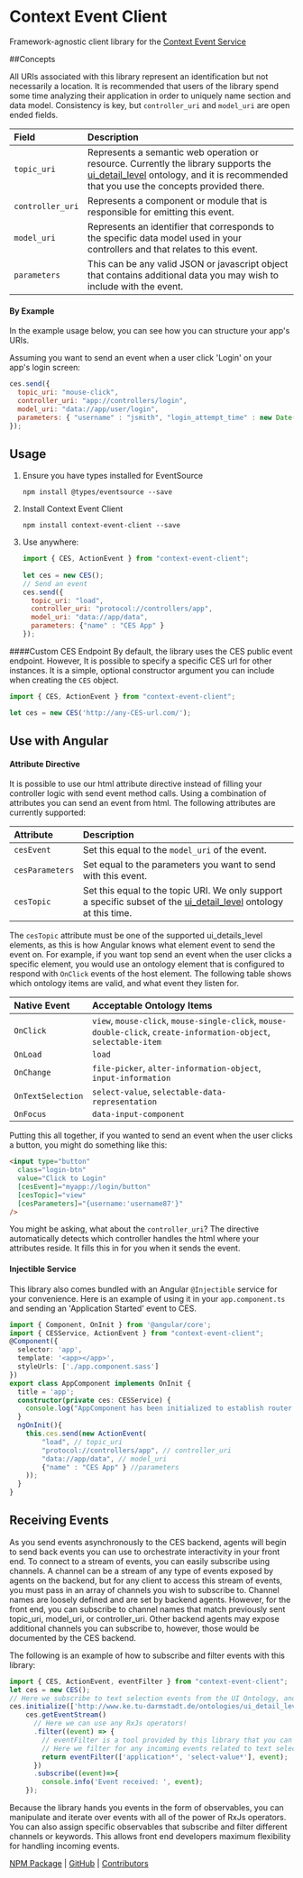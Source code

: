 # Context Event Client

Framework-agnostic client library for the [Context Event Service](https://github.com/preston/context-event-service)


##Concepts

All URIs associated with this library represent an identification but not necessarily a location. It is recommended that users of the library spend some time analyzing their application in order to uniquely name section and data model. Consistency is key, but `controller_uri` and `model_uri` are open ended fields.

Field | Description
:--- | :---
`topic_uri` | Represents a semantic web operation or resource. Currently the library supports the [ui_detail_level](http://www.ke.tu-darmstadt.de/ontologies/ui_detail_level.owl) ontology, and it is recommended that you use the concepts provided there.
`controller_uri` | Represents a component or module that is responsible for emitting this event.
`model_uri` | Represents an identifier that corresponds to the specific data model used in your controllers and that relates to this event.
`parameters` | This can be any valid JSON or javascript object that contains additional data you may wish to include with the event.

#### By Example

In the example usage below, you can see how you can structure your app's URIs.

Assuming you want to send an event when a user click 'Login' on your app's login screen:
```js
ces.send({
  topic_uri: "mouse-click",
  controller_uri: "app://controllers/login",
  model_uri: "data://app/user/login",
  parameters: { "username" : "jsmith", "login_attempt_time" : new Date() }
});
```

## Usage

1. Ensure you have types installed for EventSource
  
    ```npm install @types/eventsource --save```
  
2. Install Context Event Client
  
    ```npm install context-event-client --save```

3. Use anywhere:
  
    ```js
    import { CES, ActionEvent } from "context-event-client";
  
    let ces = new CES();
    // Send an event
    ces.send({
      topic_uri: "load",
      controller_uri: "protocol://controllers/app",
      model_uri: "data://app/data",
      parameters: {"name" : "CES App" }
    });
    ```
####Custom CES Endpoint
By default, the library uses the CES public event endpoint. However, It is possible to specify a specific CES url for other instances. It is a simple, optional constructor argument you can include when creating the `CES` object.

```js
import { CES, ActionEvent } from "context-event-client";

let ces = new CES('http://any-CES-url.com/');
```

## Use with Angular

#### Attribute Directive
It is possible to use our html attribute directive instead of filling your controller logic with send event method calls.
Using a combination of attributes you can send an event from html. The following attributes are currently supported:

Attribute | Description
:--- | :---
`cesEvent` | Set this equal to the `model_uri` of the event.
`cesParameters` | Set equal to the parameters you want to send with this event.
`cesTopic` | Set this equal to the topic URI. We only support a specific subset of the [ui_detail_level](http://www.ke.tu-darmstadt.de/ontologies/ui_detail_level.owl) ontology at this time.

The `cesTopic` attribute must be one of the supported ui_details_level elements, as this is how Angular knows what element event to send the event on. For example, if you want top send an event when the user clicks a specific element,
you would use an ontology element that is configured to respond with `OnClick` events of the host element. The following table shows which ontology items are valid, and what event they listen for.

Native Event | Acceptable Ontology Items
:--- | :---
`OnClick` | `view`, `mouse-click`, `mouse-single-click`, `mouse-double-click`, `create-information-object`, `selectable-item`
`OnLoad` | `load`
`OnChange` | `file-picker`, `alter-information-object`, `input-information`
`OnTextSelection` | `select-value`, `selectable-data-representation` 
`OnFocus` | `data-input-component` 

Putting this all together, if you wanted to send an event when the user clicks a button, you might do something like this:

```html
<input type="button" 
  class="login-btn" 
  value="Click to Login" 
  [cesEvent]="myapp://login/button"
  [cesTopic]="view"
  [cesParameters]="{username:'username87'}"
/>
```

You might be asking, what about the `controller_uri`? The directive automatically detects which controller handles the html where your attributes reside. It fills this in for you when it sends the event.

#### Injectible Service
This library also comes bundled with an Angular `@Injectible` service for your convenience. Here is an example of using it in your `app.component.ts` and sending an 'Application Started' event to CES.
```typescript
import { Component, OnInit } from '@angular/core';
import { CESService, ActionEvent } from "context-event-client";
@Component({
  selector: 'app',
  template: '<app></app>',
  styleUrls: ['./app.component.sass']
})
export class AppComponent implements OnInit {
  title = 'app';
  constructor(private ces: CESService) {
    console.log("AppComponent has been initialized to establish router element.");
  }
  ngOnInit(){
    this.ces.send(new ActionEvent(
        "load", // topic_uri
        "protocol://controllers/app", // controller_uri
        "data://app/data", // model_uri
        {"name" : "CES App" } //parameters
    ));
  }
}
```

## Receiving Events

As you send events asynchronously to the CES backend, agents will begin to send back events you can use to orchestrate interactivity in your front end. 
To connect to a stream of events, you can easily subscribe using channels. A channel can be a stream of any type of events exposed by agents on the backend, but for 
any client to access this stream of events, you must pass in an array of channels you wish to subscribe to. Channel names are loosely defined and are set by backend agents.
However, for the front end, you can subscribe to channel names that match previously sent topic_uri, model_uri, or controller_uri. Other backend agents may expose additional channels 
you can subscribe to, however, those would be documented by the CES backend.

The following is an example of how to subscribe and filter events with this library:

```js
import { CES, ActionEvent, eventFilter } from "context-event-client";
let ces = new CES();
// Here we subscribe to text selection events from the UI Ontology, and we also subscribe to any events related to the app controller.
ces.initialize(['http://www.ke.tu-darmstadt.de/ontologies/ui_detail_level.owl#select-value', 'application://controller/app']); // Array of channel names
    ces.getEventStream()
      // Here we can use any RxJs operators!
      .filter((event) => {
        // eventFilter is a tool provided by this library that you can use to filter incoming events using glob patterns.
        // Here we filter for any incoming events related to text selection, and any events with a model, controller, or topic URI that starts with 'application'.
        return eventFilter(['application*', 'select-value*'], event);
      })
      .subscribe((event)=>{
        console.info('Event received: ', event);
    });
```

Because the library hands you events in the form of observables, you can manipulate and iterate over events with all of the power of RxJs operators. You can also
assign specific observables that subscribe and filter different channels or keywords. This allows front end developers maximum flexibility for handling incoming events.


[NPM Package](https://www.npmjs.com/package/context-event-client) |
[GitHub](https://github.com/preston/context-event-client) |
[Contributors](https://github.com/preston/context-event-client/graphs/contributors)
